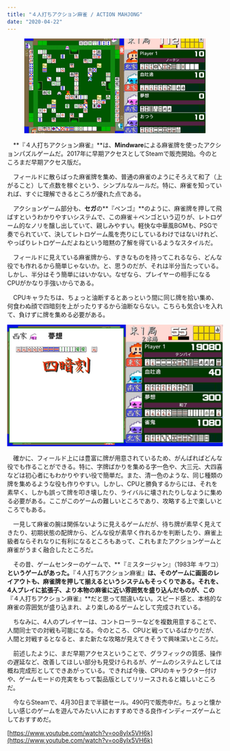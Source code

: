 ```yaml
---
title: "４人打ちアクション麻雀 / ACTION MAHJONG"
date: "2020-04-22"
---
```


<figure>

![](/assets/n1a439f8df0df_89482bf84715128aaa321d3173a3d06f.jpg)

</figure>

　**『４人打ちアクション麻雀』**は、**Mindware**による麻雀牌を使ったアクションパズルゲームだ。2017年に早期アクセスとしてSteamで販売開始。今のところまだ早期アクセス版だ。

　フィールドに散らばった麻雀牌を集め、普通の麻雀のようにそろえて和了（上がること）して点数を稼ぐという、シンプルなルールだ。特に、麻雀を知っていれば、すぐに理解できるところが優れた点である。

　アクションゲーム部分も、**セガ**の**『ペンゴ』**のように、麻雀牌を押して飛ばすというわかりやすいシステムで、この麻雀＋ペンゴという辺りが、レトロゲーム的なノリを醸し出していて、親しみやすい。軽快な中華風BGMも、PSGで奏でられていて、決してレトロゲーム風を売りにしているわけではないけれど、やっぱりレトロゲームだよねという暗黙の了解を得ているようなスタイルだ。

　フィールドに見えている麻雀牌から、すきなものを持ってこれるなら、どんな役でも作れるから簡単じゃないか。と、思うのだが、それは半分当たっている。しかし、半分はそう簡単にはいかない。なぜなら、プレイヤーの相手になるCPUがかなり手強いからである。

　CPUキャラたちは、ちょっと油断するとあっという間に同じ牌を拾い集め、何食わぬ顔で四暗刻を上がったりするから油断ならない。こちらも気合いを入れて、負けずに牌を集める必要がある。

![画像1](/assets/n1a439f8df0df_picture_pc_ae890afa13274766b0a4f71e7066848a.jpg)

　確かに、フィールド上には豊富に牌が用意されているため、がんばればどんな役でも作ることができる。特に、字牌ばかりを集める字一色や、大三元、大四喜などは初心者にもわかりやすい役で簡単だ。また、清一色のような、同じ種類の牌を集めるような役も作りやすい。しかし、CPUと勝負するからには、それを素早く、しかも誤って牌を叩き壊したり、ライバルに壊されたりしなように集める必要がある。ここがこのゲームの難しいところであり、攻略する上で楽しいところでもある。

　一見して麻雀の腕は関係ないように見えるゲームだが、待ち牌が素早く見えてきたり、初期状態の配牌から、どんな役が素早く作れるかを判断したり、麻雀上級者ならそれなりに有利になるところもあって、これもまたアクションゲームと麻雀がうまく融合したところだ。

　その昔、ゲームセンターのゲームで、**『ミスタージャン』（1983年 キワコ）**というゲームがあった。**『４人打ちアクション麻雀』**は、そのゲームに画面のレイアウトも、麻雀牌を押して揃えるというシステムもそっくりである。それを、4人プレイに拡張子、より本物の麻雀に近い雰囲気を盛り込んだものが、この**『４人打ちアクション麻雀』**だと思って間違いない。スピード感と、本格的な麻雀の雰囲気が盛り込まれ、より楽しめるゲームとして完成されている。

　ちなみに、4人のプレイヤーは、コントローラーなどを複数用意することで、人間同士での対戦も可能になる。今のところ、CPUと戦っているばかりだが、人間と対戦するとなると、また新たな攻略が見えてきそうで興味深いところだ。

　前述したように、まだ早期アクセスということで、グラフィックの質感、操作の遅延など、改善してほしい部分も見受けられるが、ゲームのシステムとしては概ね完成形としてできあがっている。できれば今後、CPUのキャラクター付けや、ゲームモードの充実をもって製品版としてリリースされると嬉しいところだ。

　今ならSteamで、4月30日まで半額セール。490円で販売中だ。ちょっと懐かしい感じのゲームを遊んでみたい人におすすめできる良作インディーズゲームとしておすすめだ。

[https://www.youtube.com/watch?v=oo8yIx5VH6k](https://www.youtube.com/watch?v=oo8yIx5VH6k)
